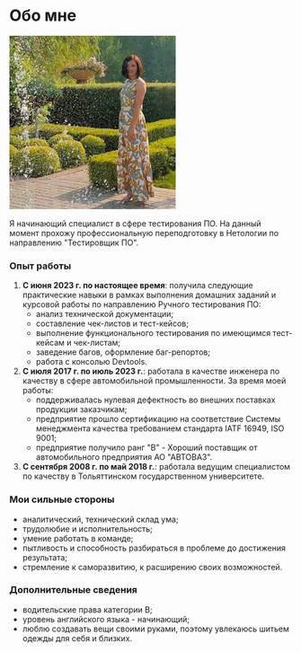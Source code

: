 
# Обо мне

![ME](/image/1.jpg)

Я начинающий специалист в сфере тестирования ПО. 
На данный момент прохожу профессиональную переподготовку в Нетологии по направлению "Тестировщик ПО".

### Опыт работы
1. **С июня 2023 г. по настоящее время**: получила следующие практические навыки в рамках выполнения домашних заданий и курсовой работы по направлению Ручного тестирования ПО:
   - анализ технической документации;
   - составление чек-листов и тест-кейсов;
   - выполнение функционального тестирования по имеющимся тест-кейсам и чек-листам;
   - заведение багов, оформление баг-репортов;
   - работа с консолью Devtools.  
2. **С июля 2017 г. по июль 2023 г.**: работала в качестве инженера по качеству в сфере автомобильной промышленности. За время моей работы:
   - поддерживалась нулевая дефектность во внешних поставках продукции заказчикам;
   - предприятие прошло сертификацию на соответствие Системы менеджмента качества требованием стандарта IATF 16949, ISO 9001;
   - предприятие получило ранг "B" - Хороший поставщик от автомобильного предприятия АО "АВТОВАЗ".
3. **С сентября 2008 г. по май 2018 г.**: работала ведущим специалистом по качеству в Тольяттинском государственном университете.

### Мои сильные стороны
- аналитический, технический склад ума;
- трудолюбие и исполнительность;
- умение работать в команде;
- пытливость и способность разбираться в проблеме до достижения результата;
- стремление к саморазвитию, к расширению своих возможностей.


### Дополнительные сведения
- водительские права категории B;
- уровень английского языка - начинающий;
- люблю создавать вещи своими руками, поэтому увлекаюсь шитьем одежды для себя и близких.


